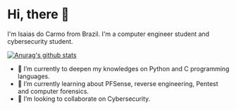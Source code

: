 # Hi, there 👋

I'm Isaias do Carmo from Brazil. I'm a computer engineer student and cybersecurity student. 

[![Anurag's github stats](https://github-readme-stats.vercel.app/api?username=isaias0rt0n)](https://github.com/anuraghazra/github-readme-stats)


- 🔭 I’m currently to deepen my knowledges on Python and C programming languages.
- 🌱 I’m currently learning about PFSense, reverse engineering, Pentest and computer forensics.
- 👯 I’m looking to collaborate on Cybersecurity.
